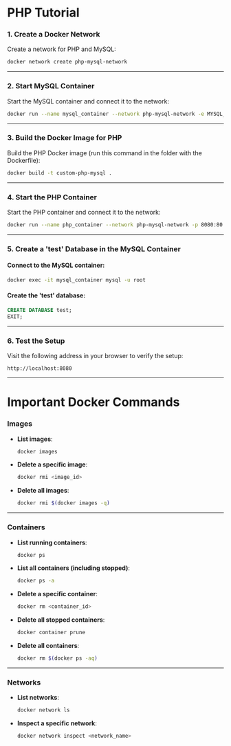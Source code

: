 # **PHP Tutorial**

### **1. Create a Docker Network**
Create a network for PHP and MySQL:
```bash
docker network create php-mysql-network
```

---

### **2. Start MySQL Container**
Start the MySQL container and connect it to the network:
```bash
docker run --name mysql_container --network php-mysql-network -e MYSQL_ALLOW_EMPTY_PASSWORD=yes -v mysql_data:/var/lib/mysql -d mysql:latest
```

---

### **3. Build the Docker Image for PHP**
Build the PHP Docker image (run this command in the folder with the Dockerfile):
```bash
docker build -t custom-php-mysql .
```

---

### **4. Start the PHP Container**
Start the PHP container and connect it to the network:
```bash
docker run --name php_container --network php-mysql-network -p 8080:80 --mount type=bind,src=C:\code\php_project_coursera\html,dst=/var/www/html -d custom-php-mysql
```

---

### **5. Create a 'test' Database in the MySQL Container**
#### Connect to the MySQL container:
```bash
docker exec -it mysql_container mysql -u root
```
#### Create the 'test' database:
```sql
CREATE DATABASE test;
EXIT;
```

---

### **6. Test the Setup**
Visit the following address in your browser to verify the setup:
```
http://localhost:8080
```

---

# **Important Docker Commands**

### **Images**
- **List images**:  
  ```bash
  docker images
  ```
- **Delete a specific image**:  
  ```bash
  docker rmi <image_id>
  ```
- **Delete all images**:  
  ```bash
  docker rmi $(docker images -q)
  ```

---

### **Containers**
- **List running containers**:  
  ```bash
  docker ps
  ```
- **List all containers (including stopped)**:  
  ```bash
  docker ps -a
  ```
- **Delete a specific container**:  
  ```bash
  docker rm <container_id>
  ```
- **Delete all stopped containers**:  
  ```bash
  docker container prune
  ```
- **Delete all containers**:  
  ```bash
  docker rm $(docker ps -aq)
  ```

---

### **Networks**
- **List networks**:  
  ```bash
  docker network ls
  ```
- **Inspect a specific network**:  
  ```bash
  docker network inspect <network_name>
  ```
